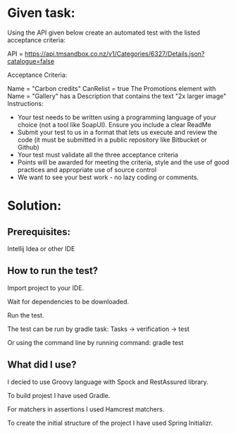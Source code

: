 # Given task:
Using the API given below create an automated test with the listed acceptance criteria:

API = https://api.tmsandbox.co.nz/v1/Categories/6327/Details.json?catalogue=false

Acceptance Criteria:

Name = "Carbon credits"
CanRelist = true
The Promotions element with Name = "Gallery" has a Description that contains the text "2x larger image"
Instructions:

- Your test needs to be written using a programming language of your choice (not a tool like SoapUI). Ensure you include a clear ReadMe
- Submit your test to us in a format that lets us execute and review the code (it must be submitted in a public repository like Bitbucket or Github)
- Your test must validate all the three acceptance criteria
- Points will be awarded for meeting the criteria, style and the use of good practices and appropriate use of source control
- We want to see your best work - no lazy coding or comments.

# Solution:
## Prerequisites:
Intellij Idea or other IDE

## How to run the test?
Import project to your IDE.

Wait for dependencies to be downloaded.

Run the test.


The test can be run by gradle task: Tasks -> verification -> test

Or using the command line by running command: gradle test

## What did I use?
I decied to use Groovy language with Spock and RestAssured library.

To build projest I have used Gradle.

For matchers in assertions I used Hamcrest matchers.

To create the initial structure of the project I have used Spring Initializr.
